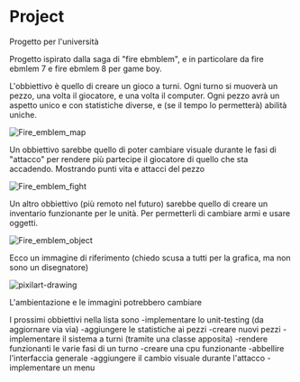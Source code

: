 # Project
Progetto per l'università

Progetto ispirato dalla saga di "fire ebmblem", e in particolare da fire ebmlem 7 e fire ebmlem 8 per game boy.

L'obbiettivo è quello di creare un gioco a turni. Ogni turno si muoverà un pezzo, una volta il giocatore, e una volta il computer. 
Ogni pezzo avrà un aspetto unico e con statistiche diverse, e (se il tempo lo permetterà) abilità uniche.

![Fire_emblem_map](https://user-images.githubusercontent.com/102967110/175330515-b18d736e-463f-4724-b0db-20b7554673bb.png)

Un obbiettivo sarebbe quello di poter cambiare visuale durante le fasi di "attacco" per rendere più partecipe il giocatore di quello che sta accadendo. Mostrando punti vita e attacci del pezzo

![Fire_emblem_fight](https://user-images.githubusercontent.com/102967110/175329978-1c87156b-9cea-4c34-869d-1b0696174d12.png)

Un altro obbiettivo (più remoto nel futuro) sarebbe quello di creare un inventario funzionante per le unità.
Per permetterli di cambiare armi e usare oggetti.

![Fire_emblem_object](https://user-images.githubusercontent.com/102967110/175331459-9ffdd0bd-ddf5-4249-8415-703a657b6686.png)

Ecco un immagine di riferimento (chiedo scusa a tutti per la grafica, ma non sono un disegnatore)

![pixilart-drawing](https://user-images.githubusercontent.com/102967110/175332721-9f96f952-d41d-427b-adb4-81ad7894badf.png)

L'ambientazione e le immagini potrebbero cambiare


I prossimi obbiettivi nella lista sono
-implementare lo unit-testing (da aggiornare via via)
-aggiungere le statistiche ai pezzi
-creare nuovi pezzi
-implementare il sistema a turni (tramite una classe apposita)
-rendere funzionanti le varie fasi di un turno
-creare una cpu funzionante
-abbellire l'interfaccia generale
-aggiungere il cambio visuale durante l'attacco
-implementare un menu
